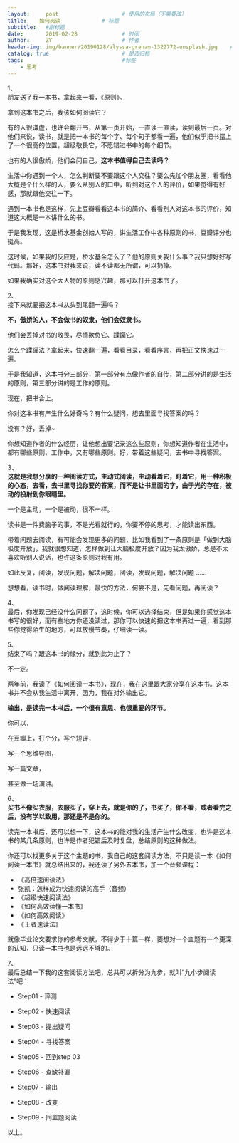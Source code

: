 ```yaml
---
layout:     post                    # 使用的布局（不需要改）
title:    如何阅读             # 标题 
subtitle:   #副标题
date:       2019-02-28              # 时间
author:     ZY                      # 作者
header-img: img/banner/20190128/alyssa-graham-1322772-unsplash.jpg    #这篇文章标题背景图片
catalog: true                       # 是否归档
tags:                               #标签
    - 思考
---
```


1、  
朋友送了我一本书，拿起来一看，《原则》。  

拿到这本书之后，我该如何阅读它？  

有的人很谦虚，也许会翻开书，从第一页开始，一直读一直读，读到最后一页。对他们来说，读书，就是把一本书的每个字、每个句子都看一遍，他们似乎把书摆上了一个很高的位置，超级敬畏它，不愿错过书中的每个细节。  

也有的人很傲娇，他们会问自己，**这本书值得自己去读吗？**  

生活中你遇到一个人，怎么判断要不要跟这个人交往？要么先加个朋友圈，看看他大概是个什么样的人，要么从别人的口中，听到对这个人的评价，如果觉得有好感，那就跟他交往一下。  

遇到一本书也是这样，先上豆瓣看看这本书的简介、看看别人对这本书的评价，知道这大概是一本讲什么的书。  

于是我发现，这是桥水基金创始人写的，讲生活工作中各种原则的书，豆瓣评分也挺高。  

这时候，如果我的反应是，桥水基金怎么了？他的原则关我什么事？我只想好好写代码。那好，这本书对我来说，读不读都无所谓，可以扔掉。  

如果我确实对这个大人物的原则感兴趣，那可以打开这本书了。  

2、  
接下来就要把这本书从头到尾翻一遍吗？  

**不，傲娇的人，不会做书的奴隶，他们会奴隶书。**  

他们会丢掉对书的敬畏，尽情欺负它、蹂躏它。  

怎么个蹂躏法？拿起来，快速翻一遍，看看目录，看看序言，再把正文快速过一遍。  

于是我知道，这本书分三部分，第一部分有点像作者的自传，第二部分讲的是生活的原则，第三部分讲的是工作的原则。  

现在，把书合上。  

你对这本书有产生什么好奇吗？有什么疑问，想去里面寻找答案的吗？  

没有？好，丢掉~  

你想知道作者的什么经历，让他想出要记录这么些原则，你想知道作者在生活中，都有哪些原则，工作中，又有哪些原则。好，带着这些疑问，去书中寻找答案。  

3、  
**这就是我想分享的一种阅读方式，主动式阅读，主动看着它，盯着它，用一种积极的心态，去看，去书里寻找你要的答案，而不是让书里面的字，由于光的存在，被动的投射到你眼睛里。**  

一个是主动，一个是被动，很不一样。  

读书是一件费脑子的事，不是光看就行的，你要不停的思考，才能读出东西。  

带着问题去阅读，有可能会发现更多的问题，比如我看到了一条原则是「做到大脑极度开放」，我就很想知道，怎样做到让大脑极度开放？因为我太傲娇，总是不太喜欢听别人说话，也许这条原则对我有用。  

如此反复，阅读，发现问题，解决问题，阅读，发现问题，解决问题 ……  

想想看，读书时，做阅读理解，最快的方法，何尝不是，先看问题，再阅读？

4、  
最后，你发现已经没什么问题了，这时候，你可以选择结束，但是如果你感觉这本书写的很好，而有些地方你还没读过，那你可以快速的把这本书再过一遍，看到那些你觉得陌生的地方，可以放慢节奏，仔细读一读。  

5、  
结束了吗？跟这本书的缘分，就到此为止了？

不一定。

两年前，我读了《如何阅读一本书》，现在，我在这里跟大家分享在这本书。这本书并不会从我生活中离开，因为，我在对外输出它。

**输出，是读完一本书后，一个很有意思、也很重要的环节。**

你可以，  

在豆瓣上，打个分，写个短评，

写一个思维导图，

写一篇文章，

甚至做一场演讲。

6、  
**买书不像买衣服，衣服买了，穿上去，就是你的了，书买了，你不看，或者看完之后，没有学以致用，那还是不是你的。**

读完一本书后，还可以想一下，这本书的能对我的生活产生什么改变，也许是这本书的某几条原则，也许是作者犯错后及时复盘，总结原则的这种做法。

你还可以找更多关于这个主题的书，我自己的这套阅读方法，不只是读一本《如何阅读一本书》就总结出来的，我还读了另外五本书，加一个音频课程：

- 《高倍速阅读法》
- 张凯：怎样成为快速阅读的高手（音频）
- 《超级快速阅读法》
- 《如何高效读懂一本书》
- 《如何高效阅读》
- 《王者速读法》

就像毕业论文要求你的参考文献，不得少于十篇一样，要想对一个主题有一个更深的认知，只读一本书也是远远不够的。

7、  
最后总结一下我的这套阅读方法吧，总共可以拆分为九步，就叫”九小步阅读法“吧：

- Step01 - 评测

- Step02 - 快速阅读

- Step03 - 提出疑问

- Step04 - 寻找答案

- Step05 - 回到step 03

- Step06 - 查缺补漏

- Step07 - 输出

- Step08 - 改变

- Step09 - 同主题阅读



以上。 


















